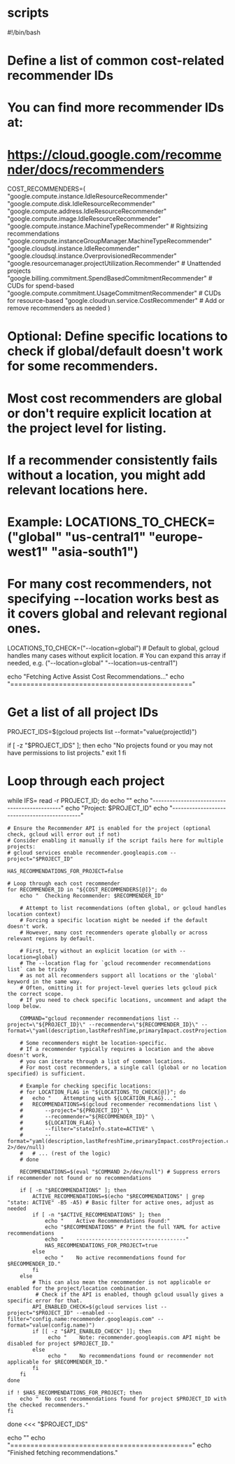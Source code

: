 # scripts

#!/bin/bash

# Define a list of common cost-related recommender IDs
# You can find more recommender IDs at:
# https://cloud.google.com/recommender/docs/recommenders
COST_RECOMMENDERS=(
    "google.compute.instance.IdleResourceRecommender"
    "google.compute.disk.IdleResourceRecommender"
    "google.compute.address.IdleResourceRecommender"
    "google.compute.image.IdleResourceRecommender"
    "google.compute.instance.MachineTypeRecommender" # Rightsizing recommendations
    "google.compute.instanceGroupManager.MachineTypeRecommender"
    "google.cloudsql.instance.IdleRecommender"
    "google.cloudsql.instance.OverprovisionedRecommender"
    "google.resourcemanager.projectUtilization.Recommender" # Unattended projects
    "google.billing.commitment.SpendBasedCommitmentRecommender" # CUDs for spend-based
    "google.compute.commitment.UsageCommitmentRecommender" # CUDs for resource-based
    "google.cloudrun.service.CostRecommender"
    # Add or remove recommenders as needed
)

# Optional: Define specific locations to check if global/default doesn't work for some recommenders.
# Most cost recommenders are global or don't require explicit location at the project level for listing.
# If a recommender consistently fails without a location, you might add relevant locations here.
# Example: LOCATIONS_TO_CHECK=("global" "us-central1" "europe-west1" "asia-south1")
# For many cost recommenders, not specifying --location works best as it covers global and relevant regional ones.
LOCATIONS_TO_CHECK=("--location=global") # Default to global, gcloud handles many cases without explicit location.
                                          # You can expand this array if needed, e.g. ("--location=global" "--location=us-central1")

echo "Fetching Active Assist Cost Recommendations..."
echo "============================================="

# Get a list of all project IDs
PROJECT_IDS=$(gcloud projects list --format="value(projectId)")

if [ -z "$PROJECT_IDS" ]; then
    echo "No projects found or you may not have permissions to list projects."
    exit 1
fi

# Loop through each project
while IFS= read -r PROJECT_ID; do
    echo ""
    echo "---------------------------------------------"
    echo "Project: $PROJECT_ID"
    echo "---------------------------------------------"

    # Ensure the Recommender API is enabled for the project (optional check, gcloud will error out if not)
    # Consider enabling it manually if the script fails here for multiple projects:
    # gcloud services enable recommender.googleapis.com --project="$PROJECT_ID"

    HAS_RECOMMENDATIONS_FOR_PROJECT=false

    # Loop through each cost recommender
    for RECOMMENDER_ID in "${COST_RECOMMENDERS[@]}"; do
        echo "  Checking Recommender: $RECOMMENDER_ID"

        # Attempt to list recommendations (often global, or gcloud handles location context)
        # Forcing a specific location might be needed if the default doesn't work.
        # However, many cost recommenders operate globally or across relevant regions by default.

        # First, try without an explicit location (or with --location=global)
        # The --location flag for `gcloud recommender recommendations list` can be tricky
        # as not all recommenders support all locations or the 'global' keyword in the same way.
        # Often, omitting it for project-level queries lets gcloud pick the correct scope.
        # If you need to check specific locations, uncomment and adapt the loop below.

        COMMAND="gcloud recommender recommendations list --project=\"${PROJECT_ID}\" --recommender=\"${RECOMMENDER_ID}\" --format=\"yaml(description,lastRefreshTime,primaryImpact.costProjection.cost.units,primaryImpact.costProjection.cost.nanos,primaryImpact.costProjection.duration,name,stateInfo.state,content.operationGroups[0].operations[0].resource)\""

        # Some recommenders might be location-specific.
        # If a recommender typically requires a location and the above doesn't work,
        # you can iterate through a list of common locations.
        # For most cost recommenders, a single call (global or no location specified) is sufficient.

        # Example for checking specific locations:
        # for LOCATION_FLAG in "${LOCATIONS_TO_CHECK[@]}"; do
        #   echo "    Attempting with ${LOCATION_FLAG}..."
        #   RECOMMENDATIONS=$(gcloud recommender recommendations list \
        #       --project="${PROJECT_ID}" \
        #       --recommender="${RECOMMENDER_ID}" \
        #       ${LOCATION_FLAG} \
        #       --filter="stateInfo.state=ACTIVE" \
        #       --format="yaml(description,lastRefreshTime,primaryImpact.costProjection.cost,name,stateInfo.state)" 2>/dev/null)
        #   # ... (rest of the logic)
        # done

        RECOMMENDATIONS=$(eval "$COMMAND 2>/dev/null") # Suppress errors if recommender not found or no recommendations

        if [ -n "$RECOMMENDATIONS" ]; then
            ACTIVE_RECOMMENDATIONS=$(echo "$RECOMMENDATIONS" | grep "state: ACTIVE" -B5 -A5) # Basic filter for active ones, adjust as needed
            if [ -n "$ACTIVE_RECOMMENDATIONS" ]; then
                echo "    Active Recommendations Found:"
                echo "$RECOMMENDATIONS" # Print the full YAML for active recommendations
                echo "    -----------------------------------"
                HAS_RECOMMENDATIONS_FOR_PROJECT=true
            else
                echo "    No active recommendations found for $RECOMMENDER_ID."
            fi
        else
            # This can also mean the recommender is not applicable or enabled for the project/location combination.
             # Check if the API is enabled, though gcloud usually gives a specific error for that.
            API_ENABLED_CHECK=$(gcloud services list --project="$PROJECT_ID" --enabled --filter="config.name:recommender.googleapis.com" --format="value(config.name)")
            if [[ -z "$API_ENABLED_CHECK" ]]; then
                 echo "    Note: recommender.googleapis.com API might be disabled for project $PROJECT_ID."
            else
                 echo "    No recommendations found or recommender not applicable for $RECOMMENDER_ID."
            fi
        fi
    done

    if ! $HAS_RECOMMENDATIONS_FOR_PROJECT; then
        echo "  No cost recommendations found for project $PROJECT_ID with the checked recommenders."
    fi

done <<< "$PROJECT_IDS"

echo ""
echo "============================================="
echo "Finished fetching recommendations."

